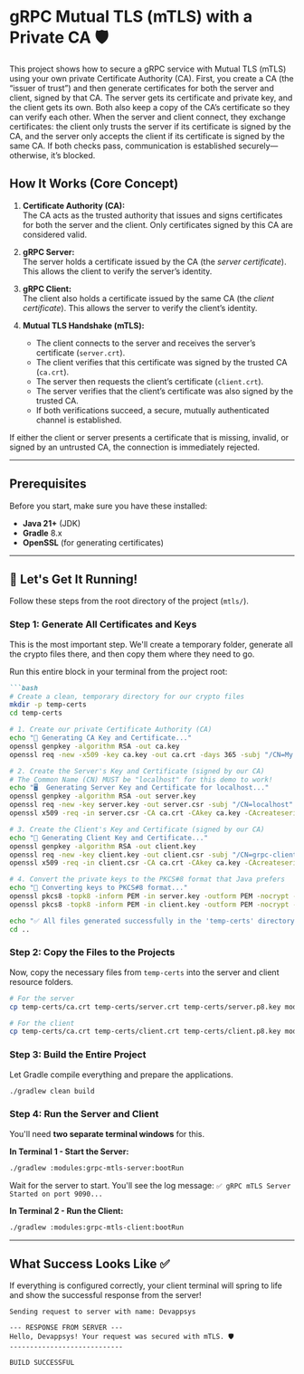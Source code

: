 # gRPC Mutual TLS (mTLS) with a Private CA 🛡️

This project shows how to secure a gRPC service with Mutual TLS (mTLS) using your own private Certificate Authority (CA). First, you create a CA (the “issuer of trust”) and then generate certificates for both the server and client, signed by that CA. The server gets its certificate and private key, and the client gets its own. Both also keep a copy of the CA’s certificate so they can verify each other. When the server and client connect, they exchange certificates: the client only trusts the server if its certificate is signed by the CA, and the server only accepts the client if its certificate is signed by the same CA. If both checks pass, communication is established securely—otherwise, it’s blocked.

## How It Works (Core Concept)

1. **Certificate Authority (CA):**  
   The CA acts as the trusted authority that issues and signs certificates for both the server and the client. Only certificates signed by this CA are considered valid.

2. **gRPC Server:**  
   The server holds a certificate issued by the CA (the *server certificate*). This allows the client to verify the server’s identity.

3. **gRPC Client:**  
   The client also holds a certificate issued by the same CA (the *client certificate*). This allows the server to verify the client’s identity.

4. **Mutual TLS Handshake (mTLS):**
    - The client connects to the server and receives the server’s certificate (`server.crt`).
    - The client verifies that this certificate was signed by the trusted CA (`ca.crt`).
    - The server then requests the client’s certificate (`client.crt`).
    - The server verifies that the client’s certificate was also signed by the trusted CA.
    - If both verifications succeed, a secure, mutually authenticated channel is established.

If either the client or server presents a certificate that is missing, invalid, or signed by an untrusted CA, the connection is immediately rejected.

---

## Prerequisites

Before you start, make sure you have these installed:

* **Java 21+** (JDK)
* **Gradle** 8.x
* **OpenSSL** (for generating certificates)

---

## 🚀 Let's Get It Running!

Follow these steps from the root directory of the project (`mtls/`).

### Step 1: Generate All Certificates and Keys

This is the most important step. We'll create a temporary folder, generate all the crypto files there, and then copy them where they need to go.

Run this entire block in your terminal from the project root:
````markdown
```bash
# Create a clean, temporary directory for our crypto files
mkdir -p temp-certs
cd temp-certs

# 1. Create our private Certificate Authority (CA)
echo "🔑 Generating CA Key and Certificate..."
openssl genpkey -algorithm RSA -out ca.key
openssl req -new -x509 -key ca.key -out ca.crt -days 365 -subj "/CN=My Private CA"

# 2. Create the Server's Key and Certificate (signed by our CA)
# The Common Name (CN) MUST be "localhost" for this demo to work!
echo "🖥️  Generating Server Key and Certificate for localhost..."
openssl genpkey -algorithm RSA -out server.key
openssl req -new -key server.key -out server.csr -subj "/CN=localhost"
openssl x509 -req -in server.csr -CA ca.crt -CAkey ca.key -CAcreateserial -out server.crt -days 365

# 3. Create the Client's Key and Certificate (signed by our CA)
echo "👤 Generating Client Key and Certificate..."
openssl genpkey -algorithm RSA -out client.key
openssl req -new -key client.key -out client.csr -subj "/CN=grpc-client"
openssl x509 -req -in client.csr -CA ca.crt -CAkey ca.key -CAcreateserial -out client.crt -days 365

# 4. Convert the private keys to the PKCS#8 format that Java prefers
echo "🔄 Converting keys to PKCS#8 format..."
openssl pkcs8 -topk8 -inform PEM -in server.key -outform PEM -nocrypt -out server.p8.key
openssl pkcs8 -topk8 -inform PEM -in client.key -outform PEM -nocrypt -out client.p8.key

echo "✅ All files generated successfully in the 'temp-certs' directory!"
cd ..
````

### Step 2: Copy the Files to the Projects

Now, copy the necessary files from `temp-certs` into the server and client resource folders.

```bash
# For the server
cp temp-certs/ca.crt temp-certs/server.crt temp-certs/server.p8.key modules/grpc-mtls-server/src/main/resources/certs/

# For the client
cp temp-certs/ca.crt temp-certs/client.crt temp-certs/client.p8.key modules/grpc-mtls-client/src/main/resources/certs/
```

### Step 3: Build the Entire Project

Let Gradle compile everything and prepare the applications.

```bash
./gradlew clean build
```

### Step 4: Run the Server and Client

You'll need **two separate terminal windows** for this.

**In Terminal 1 - Start the Server:**

```bash
./gradlew :modules:grpc-mtls-server:bootRun
```

Wait for the server to start. You'll see the log message:
`✅ gRPC mTLS Server Started on port 9090...`

**In Terminal 2 - Run the Client:**

```bash
./gradlew :modules:grpc-mtls-client:bootRun
```

-----

## What Success Looks Like ✅

If everything is configured correctly, your client terminal will spring to life and show the successful response from the server\!

```text
Sending request to server with name: Devappsys

--- RESPONSE FROM SERVER ---
Hello, Devappsys! Your request was secured with mTLS. 🛡️
----------------------------

BUILD SUCCESSFUL
```
